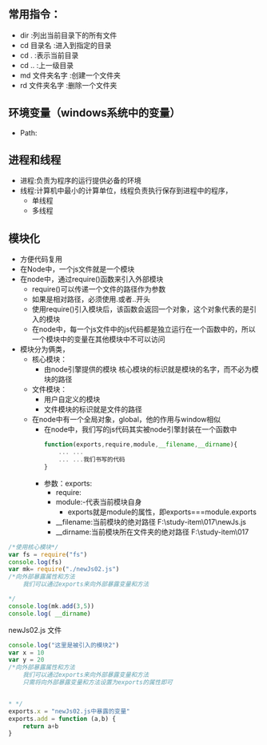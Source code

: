 ## 常用指令：
* dir			:列出当前目录下的所有文件
* cd 目录名		:进入到指定的目录
* cd .			:表示当前目录
* cd ..  		:上一级目录
* md 文件夹名字		:创建一个文件夹
* rd 文件夹名字		:删除一个文件夹
## 环境变量（windows系统中的变量）
* Path:
## 进程和线程
* 进程:负责为程序的运行提供必备的环境
* 线程:计算机中最小的计算单位，线程负责执行保存到进程中的程序，
    * 单线程
    * 多线程
## 模块化
* 方便代码复用
* 在Node中，一个js文件就是一个模块
* 在node中，通过require()函数来引入外部模块
    * require()可以传递一个文件的路径作为参数
    * 如果是相对路径，必须使用.或者..开头
    * 使用require()引入模块后，该函数会返回一个对象，这个对象代表的是引入的模块
    * 在node中，每一个js文件中的js代码都是独立运行在一个函数中的，所以一个模块中的变量在其他模块中不可以访问
* 模块分为俩类，
    * 核心模块：
        * 由node引擎提供的模块
核心模块的标识就是模块的名字，而不必为模块的路径
    * 文件模块：
        * 用户自定义的模块
        * 文件模块的标识就是文件的路径
    * 在node中有一个全局对象，global，他的作用与window相似
        * 在node中，我们写的js代码其实被node引擎封装在一个函数中
            ```js
            function(exports,require,module,__filename,__dirname){
                ... ...
                ... ...我们书写的代码
            }
            ```
        * 参数：exports:
            * require:
            * module:-代表当前模块自身
                * exports就是module的属性，即exports===module.exports
            * __filename:当前模块的绝对路径       F:\study-item\017\newJs.js
            * __dirname:当前模块所在文件夹的绝对路径      F:\study-item\017
```js
/*使用核心模块*/
var fs = require("fs")
console.log(fs)
var mk= require("./newJs02.js")
/*向外部暴露属性和方法
    我们可以通过exports来向外部暴露变量和方法

*/
console.log(mk.add(3,5))
console.log( __dirname)
```


newJs02.js  文件

```js
console.log("这里是被引入的模块2")
var x = 10
var y = 20
/*向外部暴露属性和方法
    我们可以通过exports来向外部暴露变量和方法
    只需将向外部暴露变量和方法设置为exports的属性即可


* */
exports.x = "newJs02.js中暴露的变量"
exports.add = function (a,b) {
    return a+b
}

```